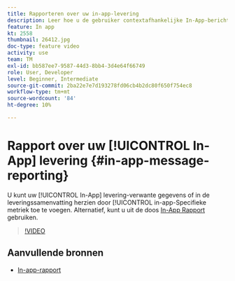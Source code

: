 ```yaml
---
title: Rapporteren over uw in-app-levering
description: Leer hoe u de gebruiker contextafhankelijke In-App-berichten kunt presenteren als reactie op het realtime gedrag van de klant in de mobiele toepassing.
feature: In app
kt: 2558
thumbnail: 26412.jpg
doc-type: feature video
activity: use
team: TM
exl-id: bb587ee7-9587-44d3-8bb4-3d4e64f66749
role: User, Developer
level: Beginner, Intermediate
source-git-commit: 2ba22e7e7d193278fd06cb4b2dc80f650f754ec8
workflow-type: tm+mt
source-wordcount: '84'
ht-degree: 10%

---
```


# Rapport over uw [!UICONTROL In-App] levering {#in-app-message-reporting}

U kunt uw [!UICONTROL In-App] levering-verwante gegevens of in de leveringssamenvatting herzien door [!UICONTROL in-app-Specifieke metriek toe te voegen. Alternatief, kunt u uit de doos [In-App Rapport](https://experienceleague.adobe.com/docs/campaign-standard/using/reporting/list-of-reports/in-app-report.html?lang=en) gebruiken.

>[!VIDEO](https://video.tv.adobe.com/v/26412?quality=12)

## Aanvullende bronnen

* [In-app-rapport](https://experienceleague.adobe.com/docs/campaign-standard/using/reporting/list-of-reports/in-app-report.html?lang=en)

